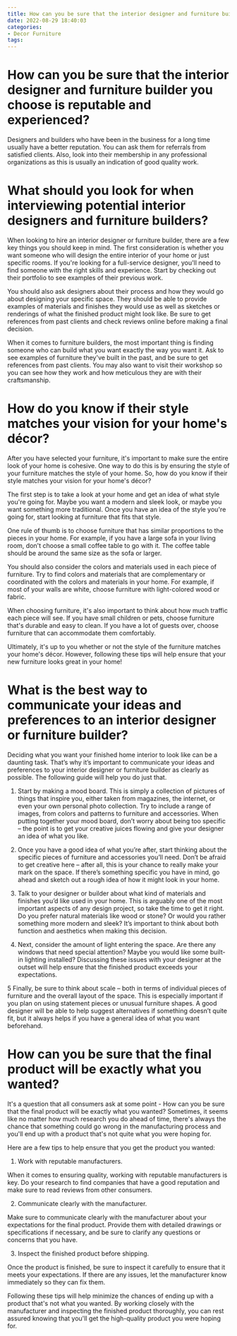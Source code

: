 ```yaml
---
title: How can you be sure that the interior designer and furniture builder you choose is reputable and experienced
date: 2022-08-29 18:40:03
categories:
- Decor Furniture
tags:
---
```



#  How can you be sure that the interior designer and furniture builder you choose is reputable and experienced?

Designers and builders who have been in the business for a long time usually have a better reputation. You can ask them for referrals from satisfied clients. Also, look into their membership in any professional organizations as this is usually an indication of good quality work.

#  What should you look for when interviewing potential interior designers and furniture builders?

When looking to hire an interior designer or furniture builder, there are a few key things you should keep in mind. The first consideration is whether you want someone who will design the entire interior of your home or just specific rooms. If you're looking for a full-service designer, you'll need to find someone with the right skills and experience. Start by checking out their portfolio to see examples of their previous work.

You should also ask designers about their process and how they would go about designing your specific space. They should be able to provide examples of materials and finishes they would use as well as sketches or renderings of what the finished product might look like. Be sure to get references from past clients and check reviews online before making a final decision.

When it comes to furniture builders, the most important thing is finding someone who can build what you want exactly the way you want it. Ask to see examples of furniture they've built in the past, and be sure to get references from past clients. You may also want to visit their workshop so you can see how they work and how meticulous they are with their craftsmanship.

#  How do you know if their style matches your vision for your home's décor?

After you have selected your furniture, it's important to make sure the entire look of your home is cohesive. One way to do this is by ensuring the style of your furniture matches the style of your home. So, how do you know if their style matches your vision for your home's décor?

The first step is to take a look at your home and get an idea of what style you're going for. Maybe you want a modern and sleek look, or maybe you want something more traditional. Once you have an idea of the style you're going for, start looking at furniture that fits that style.

One rule of thumb is to choose furniture that has similar proportions to the pieces in your home. For example, if you have a large sofa in your living room, don't choose a small coffee table to go with it. The coffee table should be around the same size as the sofa or larger.

You should also consider the colors and materials used in each piece of furniture. Try to find colors and materials that are complementary or coordinated with the colors and materials in your home. For example, if most of your walls are white, choose furniture with light-colored wood or fabric.

When choosing furniture, it's also important to think about how much traffic each piece will see. If you have small children or pets, choose furniture that's durable and easy to clean. If you have a lot of guests over, choose furniture that can accommodate them comfortably.

Ultimately, it's up to you whether or not the style of the furniture matches your home's décor. However, following these tips will help ensure that your new furniture looks great in your home!

#  What is the best way to communicate your ideas and preferences to an interior designer or furniture builder?

Deciding what you want your finished home interior to look like can be a daunting task. That’s why it’s important to communicate your ideas and preferences to your interior designer or furniture builder as clearly as possible. The following guide will help you do just that.

1. Start by making a mood board. This is simply a collection of pictures of things that inspire you, either taken from magazines, the internet, or even your own personal photo collection. Try to include a range of images, from colors and patterns to furniture and accessories. When putting together your mood board, don’t worry about being too specific – the point is to get your creative juices flowing and give your designer an idea of what you like.

2. Once you have a good idea of what you’re after, start thinking about the specific pieces of furniture and accessories you’ll need. Don’t be afraid to get creative here – after all, this is your chance to really make your mark on the space. If there’s something specific you have in mind, go ahead and sketch out a rough idea of how it might look in your home.

3. Talk to your designer or builder about what kind of materials and finishes you’d like used in your home. This is arguably one of the most important aspects of any design project, so take the time to get it right. Do you prefer natural materials like wood or stone? Or would you rather something more modern and sleek? It’s important to think about both function and aesthetics when making this decision.

4. Next, consider the amount of light entering the space. Are there any windows that need special attention? Maybe you would like some built-in lighting installed? Discussing these issues with your designer at the outset will help ensure that the finished product exceeds your expectations.

5 Finally, be sure to think about scale – both in terms of individual pieces of furniture and the overall layout of the space. This is especially important if you plan on using statement pieces or unusual furniture shapes. A good designer will be able to help suggest alternatives if something doesn’t quite fit, but it always helps if you have a general idea of what you want beforehand.

#  How can you be sure that the final product will be exactly what you wanted?

It's a question that all consumers ask at some point - How can you be sure that the final product will be exactly what you wanted? Sometimes, it seems like no matter how much research you do ahead of time, there's always the chance that something could go wrong in the manufacturing process and you'll end up with a product that's not quite what you were hoping for.

Here are a few tips to help ensure that you get the product you wanted:

1. Work with reputable manufacturers.

When it comes to ensuring quality, working with reputable manufacturers is key. Do your research to find companies that have a good reputation and make sure to read reviews from other consumers.

2. Communicate clearly with the manufacturer.

Make sure to communicate clearly with the manufacturer about your expectations for the final product. Provide them with detailed drawings or specifications if necessary, and be sure to clarify any questions or concerns that you have.

3. Inspect the finished product before shipping.

Once the product is finished, be sure to inspect it carefully to ensure that it meets your expectations. If there are any issues, let the manufacturer know immediately so they can fix them.


Following these tips will help minimize the chances of ending up with a product that's not what you wanted. By working closely with the manufacturer and inspecting the finished product thoroughly, you can rest assured knowing that you'll get the high-quality product you were hoping for.